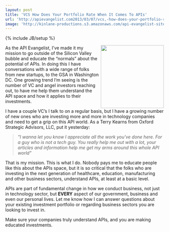 ```yaml
---
layout: post
title: 'VCS How Does Your Portfolio Rate When It Comes To APIs'
url: 'http://apievangelist.com2013/03/07/vcs,-how-does-your-portfolio-rate-when-it-comes-to-apis/'
image: 'http://kinlane-productions.s3.amazonaws.com/api-evangelist-site/blog/oxford-strategic-advisors-logo.png'
---
```

{% include JB/setup %}
<p>
     <img src="https://s3.amazonaws.com/kinlane-productions/api-evangelist/vc/oxford-strategic-advisors-logo.png"  width="200" align="right" />
</p>
<p>
     As the API Evangelist, I’ve made it my mission to go outside of the Silicon Valley bubble and educate the “normals” about the potential of APIs. In doing this I have conversations with a wide range of folks from new startups, to the GSA in Washington DC. One growing trend I’m seeing is the number of VC and angel investors reaching out, to have me help them understand the API space and how it applies to their investments.
</p>
<p>
     I have a couple VC’s I talk to on a regular basis, but I have a growing number of new ones who are investing more and more in technology companies and need to get a grip on this API world. As a Terry Kearns from Oxford Strategic Advisors, LLC, put it yesterday:
</p>
<blockquote>
     <em>"I wanna let you know I appreciate all the work you've done here. For a guy who is not a tech guy. You really help me out with a lot, your articles and information help me get my arms around this whole API world"</em>
</blockquote>
<p>
     That is my mission. This is what I do. Nobody pays me to educate people like this about the APIs space, but it is so critical that the folks who are investing in the next generation of healthcare, education, manufacturing and other business sectors, understand APIs, at least at a basic level.
</p>
<p>
     APIs are part of fundamental change in how we conduct business, not just in technology sector, but <strong>EVERY</strong> aspect of our government, business and even our personal lives. Let me know how I can answer questions about your existing investment portfolio or regarding business sectors you are looking to invest in.
</p>
<p>
     Make sure your companies truly understand APIs, and you are making educated investments.
</p>
